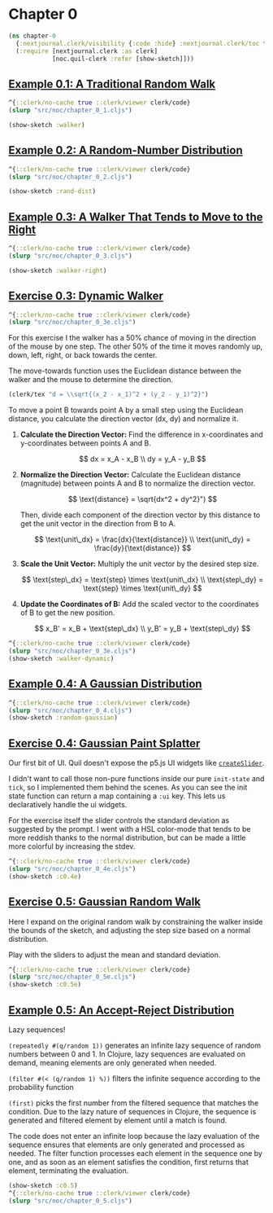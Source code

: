 # Chapter 0

```clojure
(ns chapter-0
  {:nextjournal.clerk/visibility {:code :hide} :nextjournal.clerk/toc true}
  (:require [nextjournal.clerk :as clerk]
            [noc.quil-clerk :refer [show-sketch]]))
```

## [Example 0.1: A Traditional Random Walk](https://natureofcode.com/random/#example-01-a-traditional-random-walk)

```clojure
^{::clerk/no-cache true ::clerk/viewer clerk/code}
(slurp "src/noc/chapter_0_1.cljs")

(show-sketch :walker)
```


## [Example 0.2: A Random-Number Distribution](https://natureofcode.com/random/#example-02-a-random-number-distribution)


```clojure
^{::clerk/no-cache true ::clerk/viewer clerk/code}
(slurp "src/noc/chapter_0_2.cljs")

(show-sketch :rand-dist)
```

## [Example 0.3: A Walker That Tends to Move to the Right](https://natureofcode.com/random/#example-03-a-walker-that-tends-to-move-to-the-right)

```clojure
^{::clerk/no-cache true ::clerk/viewer clerk/code}
(slurp "src/noc/chapter_0_3.cljs")

(show-sketch :walker-right)
```

## [Exercise 0.3: Dynamic Walker](https://natureofcode.com/random/#exercise-03)

```clojure
^{::clerk/no-cache true ::clerk/viewer clerk/code}
(slurp "src/noc/chapter_0_3e.cljs")
```

For this exercise I the walker has a 50% chance of moving in the direction of the mouse by one step.
The other 50% of the time it moves randomly up, down, left, right, or back towards the center.

The move-towards function uses the Euclidean distance between the walker and the mouse to determine the direction.

```clojure
(clerk/tex "d = \\sqrt{(x_2 - x_1)^2 + (y_2 - y_1)^2}")
```

To move a point B towards point A by a small step using the Euclidean distance, you calculate the direction vector (dx, dy) and normalize it.

1. **Calculate the Direction Vector:**
    Find the difference in x-coordinates and y-coordinates between points A and B.

    $$
    dx = x_A - x_B
    \\
    dy = y_A - y_B
    $$

2. **Normalize the Direction Vector:**
    Calculate the Euclidean distance (magnitude) between points A and B to normalize the direction vector.

    $$
    \text{distance} = \sqrt{dx^2 + dy^2}")
    $$

    Then, divide each component of the direction vector by this distance to get the unit vector in the direction from B to A.

    $$
    \text{unit\_dx} = \frac{dx}{\text{distance}}
    \\
    \text{unit\_dy} = \frac{dy}{\text{distance}}
    $$

3. **Scale the Unit Vector:**
   Multiply the unit vector by the desired step size.
 
    $$
    \text{step\_dx} = \text{step} \times \text{unit\_dx}
    \\
    \text{step\_dy} = \text{step} \times \text{unit\_dy}
    $$

4. **Update the Coordinates of B:**
   Add the scaled vector to the coordinates of B to get the new position.

    $$
    x_B' = x_B + \text{step\_dx}
    \\
    y_B' = y_B + \text{step\_dy}
    $$

```clojure
^{::clerk/no-cache true ::clerk/viewer clerk/code}
(slurp "src/noc/chapter_0_3e.cljs")
(show-sketch :walker-dynamic)
```


## [Example 0.4: A Gaussian Distribution](https://natureofcode.com/random/#example-04-a-gaussian-distribution)
```clojure
^{::clerk/no-cache true ::clerk/viewer clerk/code}
(slurp "src/noc/chapter_0_4.cljs")
(show-sketch :random-gaussian)
```


## [Exercise 0.4: Gaussian Paint Splatter](https://natureofcode.com/random/#exercise-04)

Our first bit of UI. Quil doesn't expose the p5.js UI widgets like
[`createSlider`](https://p5js.org/reference/#/p5/createSlider).

I didn't want to call those non-pure functions inside our pure `init-state` and `tick`, so I implemented them behind the scenes. As you can see the init state function can return a map containing a `:ui` key. This lets us declaratively handle the ui widgets.

For the exercise itself the slider controls the standard deviation as suggested by the prompt. I went with a HSL color-mode that tends to be more reddish thanks to the normal distribution, but can be made a little more colorful by increasing the stdev.

```clojure
^{::clerk/no-cache true ::clerk/viewer clerk/code}
(slurp "src/noc/chapter_0_4e.cljs")
(show-sketch :c0.4e)
```


## [Exercise 0.5: Gaussian Random Walk](https://natureofcode.com/random/#exercise-05)

Here I expand on the original random walk by constraining the walker inside the
bounds of the sketch, and adjusting the step size based on a normal distribution.

Play with the sliders to adjust the mean and standard deviation.

```clojure
^{::clerk/no-cache true ::clerk/viewer clerk/code}
(slurp "src/noc/chapter_0_5e.cljs")
(show-sketch :c0.5e)
```


## [Example 0.5: An Accept-Reject Distribution](https://natureofcode.com/random/#example-05-an-accept-reject-distribution)

Lazy sequences!

`(repeatedly #(q/random 1))` generates an infinite lazy sequence of random numbers between 0 and 1. In Clojure, lazy sequences are evaluated on demand, meaning elements are only generated when needed.

`(filter #(< (q/random 1) %))` filters the infinite sequence according to the probability function

`(first)` picks the first number from the filtered sequence that matches the condition. Due to the lazy nature of sequences in Clojure, the sequence is generated and filtered element by element until a match is found.

The code does not enter an infinite loop because the lazy evaluation of the sequence ensures that elements are only generated and processed as needed. The filter function processes each element in the sequence one by one, and as soon as an element satisfies the condition, first returns that element, terminating the evaluation.

```clojure
(show-sketch :c0.5)
^{::clerk/no-cache true ::clerk/viewer clerk/code}
(slurp "src/noc/chapter_0_5.cljs")
```

